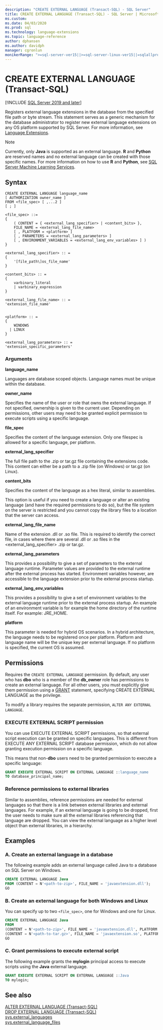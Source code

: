 ```yaml
---
description: "CREATE EXTERNAL LANGUAGE (Transact-SQL) - SQL Server"
title: CREATE EXTERNAL LANGUAGE (Transact-SQL) - SQL Server | Microsoft Docs
ms.custom:
ms.date: 04/03/2020
ms.prod: sql
ms.technology: language-extensions
ms.topic: language-reference
author: dphansen
ms.author: davidph
manager: cgronlun
monikerRange: ">=sql-server-ver15||>=sql-server-linux-ver15||=sqlallproducts-allversions"
---
```


# CREATE EXTERNAL LANGUAGE (Transact-SQL)
[!INCLUDE [SQL Server 2019 and later](../../includes/applies-to-version/sqlserver2019.md)]

Registers external language extensions in the database from the specified file path or byte stream. This statement serves as a generic mechanism for the database administrator to register new external language extensions on any OS platform supported by SQL Server. For more information, see [Language Extensions](https://docs.microsoft.com/sql/language-extensions/language-extensions-overview).

> [!NOTE]
> Currently, only **Java** is supported as an external language. **R** and **Python** are reserved names and no external language can be created with those specific names. For more information on how to use **R** and **Python**, see [SQL Server Machine Learning Services](https://docs.microsoft.com/sql/machine-learning/).

## Syntax

```text
CREATE EXTERNAL LANGUAGE language_name  
[ AUTHORIZATION owner_name ]  
FROM <file_spec> [ ,...2 ]  
[ ; ]  

<file_spec> ::=  
{
    ( CONTENT = { <external_lang_specifier> | <content_bits> },
    FILE_NAME = <external_lang_file_name>
    [ , PLATFORM = <platform> ]
    [ , PARAMETERS = <external_lang_parameters> ]
    [ , ENVIRONMENT_VARIABLES = <external_lang_env_variables> ] )
}

<external_lang_specifier> :: =  
{
    '[file_path\]os_file_name'  
}

<content_bits> :: =  
{
    varbinary_literal
    | varbinary_expression
}

<external_lang_file_name> :: =  
'extension_file_name'


<platform> :: =
{
    WINDOWS
  | LINUX
}

<external_lang_parameters> :: =  
'extension_specific_parameters'
```

### Arguments

**language_name**

Languages are database scoped objects. Language names must be unique within the database.

**owner_name**

Specifies the name of the user or role that owns the external language. If not specified, ownership is given to the current user. Depending on permissions, other users may need to be granted explicit permission to execute scripts using a specific language.

**file_spec**

Specifies the content of the language extension. Only one filespec is allowed for a specific language, per platform.

**external_lang_specifier**

The full file path to the .zip or tar.gz file containing the extensions code. This content can either be a path to a .zip file (on Windows) or tar.gz (on Linux).

**content_bits**

Specifies the content of the language as a hex literal, similar to assemblies.

This option is useful if you need to create a language or alter an existing language (and have the required permissions to do so), but the file system on the server is restricted and you cannot copy the library files to a location that the server can access.

**external_lang_file_name**

Name of the extension .dll or .so file. This is required to identify the correct file, in cases where there are several .dll or .so files in the <external_lang_specifier> .zip or tar.gz.

**external_lang_parameters**

This provides a possibility to give a set of parameters to the external language runtime. Parameter values are provided to the external runtime after the external process has started. Environment variables however, are accessible to the language extension prior to the external process startup.

**external_lang_env_variables**

This provides a possibility to give a set of environment variables to the external language runtime prior to the external process startup. An example of an environment variable is for example the home directory of the runtime itself. For example: JRE_HOME.

**platform**

This parameter is needed for hybrid OS scenarios. In a hybrid architecture, the language needs to be registered once per platform. Platform and language name will be the unique key per external language. If no platform is specified, the current OS is assumed.

## Permissions

Requires the `CREATE EXTERNAL LANGUAGE` permission. By default, any user who has **dbo** who is a member of the **db_owner** role has permissions to create an external language. For all other users, you must explicitly give them permission using a [GRANT](https://docs.microsoft.com/sql/t-sql/statements/grant-database-permissions-transact-sql) statement, specifying CREATE EXTERNAL LANGUAGE as the privilege.

To modify a library requires the separate permission, `ALTER ANY EXTERNAL LANGUAGE`.

### EXECUTE EXTERNAL SCRIPT permission

You can use EXECUTE EXTERNAL SCRIPT permissions, so that external script execution can be granted on specific languages. This is different from EXECUTE ANY EXTERNAL SCRIPT database permission, which do not allow granting execution permission on a specific language.

This means that non-**dbo** users need to be granted permission to execute a specific language:

```sql
GRANT EXECUTE EXTERNAL SCRIPT ON EXTERNAL LANGUAGE ::language_name 
TO database_principal_name;
```

### Reference permissions to external libraries

Similar to assemblies, reference permissions are needed for external languages so that there is a link between external libraries and external languages. For example, if an external language is going to be dropped, first the user needs to make sure all the external libraries referencing that language are dropped. You can view the external language as a higher level object than external libraries, in a hierarchy.

## Examples

### A. Create an external language in a database  

The following example adds an external language called Java to a database on SQL Server on Windows.

```sql
CREATE EXTERNAL LANGUAGE Java 
FROM (CONTENT = N'<path-to-zip>', FILE_NAME = 'javaextension.dll');
GO
```

### B. Create an external language for both Windows and Linux

You can specify up to two `<file_spec>`, one for Windows and one for Linux.

```sql
CREATE EXTERNAL LANGUAGE Java
FROM
(CONTENT = N'<path-to-zip>', FILE_NAME = 'javaextension.dll', PLATFORM = WINDOWS),
(CONTENT = N'<path-to-tar.gz>', FILE_NAME = 'javaextension.so', PLATFORM = LINUX);
GO
```
### C. Grant permissions to execute external script

The following example grants the **mylogin** principal access to execute scripts using the **Java** external language.

```sql
GRANT EXECUTE EXTERNAL SCRIPT ON EXTERNAL LANGUAGE ::Java 
TO mylogin;
```


## See also

[ALTER EXTERNAL LANGUAGE (Transact-SQL)](alter-external-language-transact-sql.md)  
[DROP EXTERNAL LANGUAGE (Transact-SQL)](drop-external-language-transact-sql.md)  
[sys.external_languages](../../relational-databases/system-catalog-views/sys-external-languages-transact-sql.md)  
[sys.external_language_files](../../relational-databases/system-catalog-views/sys-external-language-files-transact-sql.md)  
